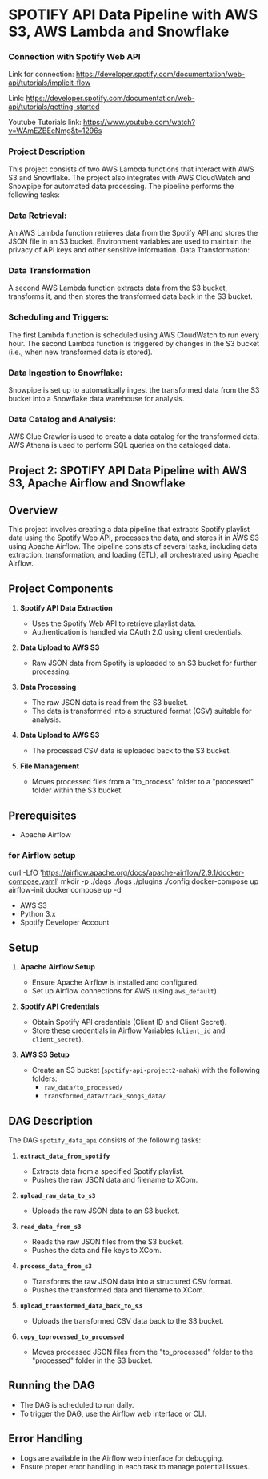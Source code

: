 # SPOTIFY API Data Pipeline with AWS S3, AWS Lambda and Snowflake

### Connection with Spotify Web API
Link for connection: https://developer.spotify.com/documentation/web-api/tutorials/implicit-flow

Link: https://developer.spotify.com/documentation/web-api/tutorials/getting-started

Youtube Tutorials link: https://www.youtube.com/watch?v=WAmEZBEeNmg&t=1296s

### Project Description
This project consists of two AWS Lambda functions that interact with AWS S3 and Snowflake. The project also integrates with AWS CloudWatch and Snowpipe for automated data processing.
The pipeline performs the following tasks:

### Data Retrieval:

An AWS Lambda function retrieves data from the Spotify API and stores the JSON file in an S3 bucket.
Environment variables are used to maintain the privacy of API keys and other sensitive information.
Data Transformation:

### Data Transformation
A second AWS Lambda function extracts data from the S3 bucket, transforms it, and then stores the transformed data back in the S3 bucket.


### Scheduling and Triggers:

The first Lambda function is scheduled using AWS CloudWatch to run every hour.
The second Lambda function is triggered by changes in the S3 bucket (i.e., when new transformed data is stored).

### Data Ingestion to Snowflake:

Snowpipe is set up to automatically ingest the transformed data from the S3 bucket into a Snowflake data warehouse for analysis.

### Data Catalog and Analysis:

AWS Glue Crawler is used to create a data catalog for the transformed data.
AWS Athena is used to perform SQL queries on the cataloged data.

## Project 2: SPOTIFY API Data Pipeline with AWS S3, Apache Airflow and Snowflake

## Overview

This project involves creating a data pipeline that extracts Spotify playlist data using the Spotify Web API, processes the data, and stores it in AWS S3 using Apache Airflow. The pipeline consists of several tasks, including data extraction, transformation, and loading (ETL), all orchestrated using Apache Airflow.

## Project Components

1. **Spotify API Data Extraction**
   - Uses the Spotify Web API to retrieve playlist data.
   - Authentication is handled via OAuth 2.0 using client credentials.

2. **Data Upload to AWS S3**
   - Raw JSON data from Spotify is uploaded to an S3 bucket for further processing.

3. **Data Processing**
   - The raw JSON data is read from the S3 bucket.
   - The data is transformed into a structured format (CSV) suitable for analysis.

4. **Data Upload to AWS S3**
   - The processed CSV data is uploaded back to the S3 bucket.

5. **File Management**
   - Moves processed files from a "to_process" folder to a "processed" folder within the S3 bucket.

## Prerequisites

- Apache Airflow
### for Airflow setup
curl -LfO 'https://airflow.apache.org/docs/apache-airflow/2.9.1/docker-compose.yaml'
mkdir -p ./dags ./logs ./plugins ./config
docker-compose up airflow-init
docker compose up -d
- AWS S3
- Python 3.x
- Spotify Developer Account

## Setup

1. **Apache Airflow Setup**
   - Ensure Apache Airflow is installed and configured.
   - Set up Airflow connections for AWS (using `aws_default`).

2. **Spotify API Credentials**
   - Obtain Spotify API credentials (Client ID and Client Secret).
   - Store these credentials in Airflow Variables (`client_id` and `client_secret`).

3. **AWS S3 Setup**
   - Create an S3 bucket (`spotify-api-project2-mahak`) with the following folders:
     - `raw_data/to_processed/`
     - `transformed_data/track_songs_data/`

## DAG Description

The DAG `spotify_data_api` consists of the following tasks:

1. **`extract_data_from_spotify`**
   - Extracts data from a specified Spotify playlist.
   - Pushes the raw JSON data and filename to XCom.

2. **`upload_raw_data_to_s3`**
   - Uploads the raw JSON data to an S3 bucket.

3. **`read_data_from_s3`**
   - Reads the raw JSON files from the S3 bucket.
   - Pushes the data and file keys to XCom.

4. **`process_data_from_s3`**
   - Transforms the raw JSON data into a structured CSV format.
   - Pushes the transformed data and filename to XCom.

5. **`upload_transformed_data_back_to_s3`**
   - Uploads the transformed CSV data back to the S3 bucket.

6. **`copy_toprocessed_to_processed`**
   - Moves processed JSON files from the "to_processed" folder to the "processed" folder in the S3 bucket.

## Running the DAG

- The DAG is scheduled to run daily.
- To trigger the DAG, use the Airflow web interface or CLI.

## Error Handling

- Logs are available in the Airflow web interface for debugging.
- Ensure proper error handling in each task to manage potential issues.
